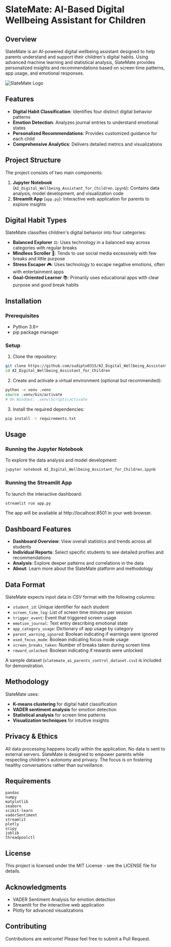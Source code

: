 # SlateMate: AI-Based Digital Wellbeing Assistant for Children

## Overview
SlateMate is an AI-powered digital wellbeing assistant designed to help parents understand and support their children's digital habits. Using advanced machine learning and statistical analysis, SlateMate provides personalized insights and recommendations based on screen time patterns, app usage, and emotional responses.

![SlateMate Logo](https://media.licdn.com/dms/image/v2/D4D0BAQEns01azIKK8Q/company-logo_200_200/B4DZXxlh5GHkAI-/0/1743514903145/slate_mate_logo?e=1752710400&v=beta&t=PBMcLYXYFfKosdenuIMCrSjkFbwD_fR24wEPfdBqfqU)

## Features
- **Digital Habit Classification**: Identifies four distinct digital behavior patterns
- **Emotion Detection**: Analyzes journal entries to understand emotional states
- **Personalized Recommendations**: Provides customized guidance for each child
- **Comprehensive Analytics**: Delivers detailed metrics and visualizations

## Project Structure
The project consists of two main components:
1. **Jupyter Notebook** (`AI_Digital_Wellbeing_Assistant_for_Children.ipynb`): Contains data analysis, model development, and visualization code
2. **Streamlit App** (`app.py`): Interactive web application for parents to explore insights

## Digital Habit Types
SlateMate classifies children's digital behavior into four categories:
- **Balanced Explorer** ⚖️: Uses technology in a balanced way across categories with regular breaks
- **Mindless Scroller** 📱: Tends to use social media excessively with few breaks and little purpose
- **Stress Escaper** 🎮: Uses technology to escape negative emotions, often with entertainment apps
- **Goal-Oriented Learner** 📚: Primarily uses educational apps with clear purpose and good break habits

## Installation

### Prerequisites
- Python 3.8+
- pip package manager

### Setup
1. Clone the repository:
```bash
git clone https://github.com/sudipto0315/AI_Digital_Wellbeing_Assistant_for_Children.git
cd AI_Digital_Wellbeing_Assistant_for_Children
```

2. Create and activate a virtual environment (optional but recommended):
```bash
python -m venv .venv
source .venv/bin/activate  
# On Windows: .venv\Scripts\activate
```

3. Install the required dependencies:
```bash
pip install -r requirements.txt
```

## Usage

### Running the Jupyter Notebook
To explore the data analysis and model development:
```bash
jupyter notebook AI_Digital_Wellbeing_Assistant_for_Children.ipynb
```

### Running the Streamlit App
To launch the interactive dashboard:
```bash
streamlit run app.py
```

The app will be available at http://localhost:8501 in your web browser.

## Dashboard Features
- **Dashboard Overview**: View overall statistics and trends across all students
- **Individual Reports**: Select specific students to see detailed profiles and recommendations
- **Analysis**: Explore deeper patterns and correlations in the data
- **About**: Learn more about the SlateMate platform and methodology

## Data Format
SlateMate expects input data in CSV format with the following columns:
- `student_id`: Unique identifier for each student
- `screen_time_log`: List of screen time minutes per session
- `trigger_event`: Event that triggered screen usage
- `emotion_journal`: Text entry describing emotional state
- `app_category_usage`: Dictionary of app usage by category
- `parent_warning_ignored`: Boolean indicating if warnings were ignored
- `used_focus_mode`: Boolean indicating focus mode usage
- `screen_breaks_taken`: Number of breaks taken during screen time
- `reward_unlocked`: Boolean indicating if rewards were unlocked

A sample dataset (`slatemate_ai_parents_control_dataset.csv`) is included for demonstration.

## Methodology
SlateMate uses:
- **K-means clustering** for digital habit classification
- **VADER sentiment analysis** for emotion detection
- **Statistical analysis** for screen time patterns
- **Visualization techniques** for intuitive insights

## Privacy & Ethics
All data processing happens locally within the application. No data is sent to external servers. SlateMate is designed to empower parents while respecting children's autonomy and privacy. The focus is on fostering healthy conversations rather than surveillance.

## Requirements
```
pandas
numpy
matplotlib
seaborn
scikit-learn
vaderSentiment
streamlit
plotly
scipy
joblib
threadpoolctl
```

## License
This project is licensed under the MIT License - see the LICENSE file for details.

## Acknowledgments
- VADER Sentiment Analysis for emotion detection
- Streamlit for the interactive web application
- Plotly for advanced visualizations

## Contributing
Contributions are welcome! Please feel free to submit a Pull Request.

        